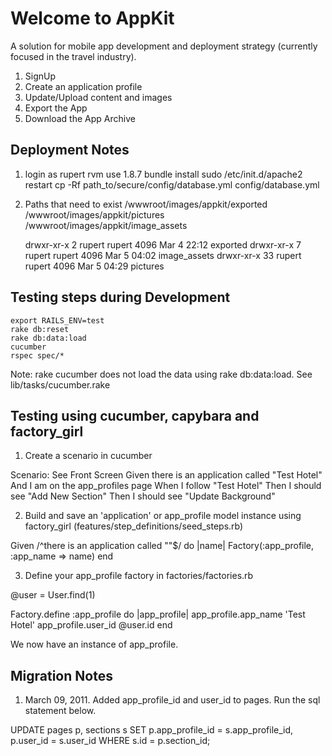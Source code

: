 # Welcome to AppKit

A solution for mobile app development and deployment strategy (currently focused in the travel industry).

1. SignUp
1. Create an application profile
1. Update/Upload content and images
1. Export the App
1. Download the App Archive

## Deployment Notes

1. login as rupert
    rvm use 1.8.7
    bundle install
    sudo /etc/init.d/apache2 restart
    cp -Rf path_to/secure/config/database.yml config/database.yml

2. Paths that need to exist 
    /wwwroot/images/appkit/exported
    /wwwroot/images/appkit/pictures
    /wwwroot/images/appkit/image_assets

    drwxr-xr-x  2 rupert   rupert 4096 Mar  4 22:12 exported
    drwxr-xr-x  7 rupert   rupert 4096 Mar  5 04:02 image_assets
    drwxr-xr-x 33 rupert   rupert 4096 Mar  5 04:29 pictures

## Testing steps during Development
    export RAILS_ENV=test
    rake db:reset
    rake db:data:load
    cucumber
    rspec spec/*

Note: rake cucumber does not load the data using rake db:data:load. See lib/tasks/cucumber.rake

## Testing using cucumber, capybara and factory_girl

1. Create a scenario in cucumber

  Scenario: See Front Screen
    Given there is an application called "Test Hotel"
      And I am on the app_profiles page
    When I follow "Test Hotel"
    Then I should see "Add New Section"
    Then I should see "Update Background"

2. Build and save an 'application' or app_profile model instance using factory_girl (features/step_definitions/seed_steps.rb)

  Given /^there is an application called ""$/ do |name|
    Factory(:app_profile, :app_name => name)
  end

3. Define your app_profile factory in  factories/factories.rb

  @user = User.find(1)

  Factory.define :app_profile do |app_profile|
    app_profile.app_name 'Test Hotel'
    app_profile.user_id @user.id
  end

We now have an instance of app_profile.


## Migration Notes

1. March 09, 2011. Added app_profile_id and user_id to pages. Run the sql statement below. 

  UPDATE pages p, sections s
  SET p.app_profile_id = s.app_profile_id,
    p.user_id = s.user_id
  WHERE 
    s.id = p.section_id;

